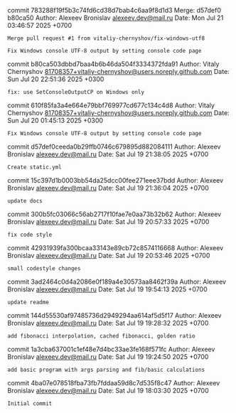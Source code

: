 commit 783288f19f5b3c74fd6cd38d7bab4c6aa9f8d1d3
Merge: d57def0 b80ca50
Author: Alexeev Bronislav <alexeev.dev@mail.ru>
Date:   Mon Jul 21 03:46:57 2025 +0700

    Merge pull request #1 from vitaliy-chernyshov/fix-windows-utf8
    
    Fix Windows console UTF-8 output by setting console code page

commit b80ca503dbbd7baa4b6b46da504f3334372fda91
Author: Vitaly Chernyshov <81708357+vitaliy-chernyshov@users.noreply.github.com>
Date:   Sun Jul 20 22:51:36 2025 +0300

    fix: use SetConsoleOutputCP on Windows only

commit 610f85fa3a4e664e79bbf769977cd677c134c4d8
Author: Vitaly Chernyshov <81708357+vitaliy-chernyshov@users.noreply.github.com>
Date:   Sun Jul 20 01:45:13 2025 +0300

    Fix Windows console UTF-8 output by setting console code page

commit d57def0ceeda0b29ffb0746c679895d882084111
Author: Alexeev Bronislav <alexeev.dev@mail.ru>
Date:   Sat Jul 19 21:38:05 2025 +0700

    Create static.yml

commit 15c397d1b0003bb54da25dcc00fee271eee37bdd
Author: Alexeev Bronislav <alexeev.dev@mail.ru>
Date:   Sat Jul 19 21:36:04 2025 +0700

    update docs

commit 300b5fc03066c56ab2717f10fae7e0aa73b32b62
Author: Alexeev Bronislav <alexeev.dev@mail.ru>
Date:   Sat Jul 19 20:57:33 2025 +0700

    fix code style

commit 42931939fa300bcaa33143e89cb72c8574116668
Author: Alexeev Bronislav <alexeev.dev@mail.ru>
Date:   Sat Jul 19 20:53:46 2025 +0700

    small codestyle changes

commit 3ad2464c0d4a2086e0f189a4e30573aa8462f39a
Author: Alexeev Bronislav <alexeev.dev@mail.ru>
Date:   Sat Jul 19 19:54:13 2025 +0700

    update readme

commit 144d55530af97485736d2949294aa614af5d5f17
Author: Alexeev Bronislav <alexeev.dev@mail.ru>
Date:   Sat Jul 19 19:28:32 2025 +0700

    add fibonacci interpolation, cached fibonacci, golden ratio

commit 1a3cba637001c1ef48e7d4bc33ae3fe168f571fc
Author: Alexeev Bronislav <alexeev.dev@mail.ru>
Date:   Sat Jul 19 19:24:50 2025 +0700

    add basic program with args parsing and fib/basic calculations

commit 4ba07e078518fba73fb7fddaa59d8c7d535f8c47
Author: Alexeev Bronislav <alexeev.dev@mail.ru>
Date:   Sat Jul 19 18:03:30 2025 +0700

    Initial commit
